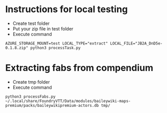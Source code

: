 # Instructions for local testing

* Create test folder
* Put your zip file in test folder
* Execute command

`AZURE_STORAGE_MOUNT=test LOCAL_TYPE="extract" LOCAL_FILE="JB2A_DnD5e-0.1.8.zip" python3 processTask.py`

# Extracting fabs from compendium

* Create tmp folder
* Execute command

`python3 processFabs.py ~/.local/share/FoundryVTT/Data/modules/baileywiki-maps-premium/packs/baileywikipremium-actors.db tmp/`
